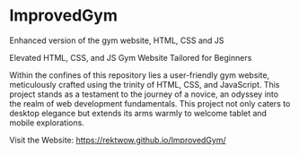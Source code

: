 # ImprovedGym
Enhanced version of the gym website, HTML, CSS and JS 

Elevated HTML, CSS, and JS Gym Website Tailored for Beginners

Within the confines of this repository lies a user-friendly gym website, meticulously crafted using the trinity of HTML, CSS, and JavaScript. 
This project stands as a testament to the journey of a novice, an odyssey into the realm of web development fundamentals. 
This project not only caters to desktop elegance but extends its arms warmly to welcome tablet and mobile explorations.

Visit the Website: 
https://rektwow.github.io/ImprovedGym/
